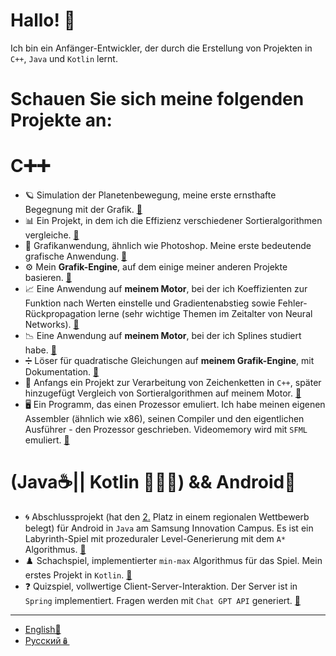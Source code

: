 # Hallo! 👋 
Ich bin ein Anfänger-Entwickler, der durch die Erstellung von Projekten in `C++`, `Java` und `Kotlin` lernt.
# Schauen Sie sich meine folgenden Projekte an:
# C➕➕
  - 🪐 Simulation der Planetenbewegung, meine erste ernsthafte Begegnung mit der Grafik. [🔗](https://github.com/quqveik1/bagbean)
  - 📊 Ein Projekt, in dem ich die Effizienz verschiedener Sortieralgorithmen vergleiche. [🔗](https://github.com/quqveik1/ALGORITHMICPROJECT)
  - 🎨 Grafikanwendung, ähnlich wie Photoshop. Meine erste bedeutende grafische Anwendung. [🔗](https://github.com/quqveik1/GRAPHICAPP)
  - ⚙️ Mein **Grafik-Engine**, auf dem einige meiner anderen Projekte basieren. [🔗](https://github.com/quqveik1/TESTWIN32_GRAPHICAPP)
  - 📈 Eine Anwendung auf **meinem Motor**, bei der ich Koeffizienten zur Funktion nach Werten einstelle und Gradientenabstieg sowie Fehler-Rückpropagation lerne (sehr wichtige Themen im Zeitalter von Neural Networks). [🔗](https://github.com/quqveik1/GradientDescent)
  - 📉 Eine Anwendung auf **meinem Motor**, bei der ich Splines studiert habe. [🔗](https://github.com/quqveik1/Splines)
  - ➗ Löser für quadratische Gleichungen auf **meinem Grafik-Engine**, mit Dokumentation. [🔗](https://github.com/quqveik1/QuadraticCalc)
  - 🧮 Anfangs ein Projekt zur Verarbeitung von Zeichenketten in `C++`, später hinzugefügt Vergleich von Sortieralgorithmen auf meinem Motor. [🔗](https://github.com/quqveik1/StringSort)
  - 🖥️ Ein Programm, das einen Prozessor emuliert. Ich habe meinen eigenen Assembler (ähnlich wie x86), seinen Compiler und den eigentlichen Ausführer - den Prozessor geschrieben. Videomemory wird mit `SFML` emuliert. [🔗](https://github.com/quqveik1/MyVirtualMachine)

# (Java☕|| Kotlin 👩🏻‍💻) && Android📱
- 🌀 Abschlussprojekt (hat den [2.](https://drive.google.com/file/d/1eez5THT2BT6T6tTuzamW4sCRwRmVm0Jg/view?usp=sharing) Platz in einem regionalen Wettbewerb belegt) für Android in `Java` am Samsung Innovation Campus. Es ist ein Labyrinth-Spiel mit prozeduraler Level-Generierung mit dem `A*` Algorithmus. [🔗](https://github.com/quqveik1/Labyrinth)
- ♟️ Schachspiel, implementierter `min-max` Algorithmus für das Spiel. Mein erstes Projekt in `Kotlin`. [🔗](https://github.com/quqveik1/ChessGPT)
- ❓ Quizspiel, vollwertige Client-Server-Interaktion. Der Server ist in `Spring` implementiert. Fragen werden mit `Chat GPT API` generiert. [🔗](https://github.com/quqveik1/QuizApp)
---
- [English💂](https://github.com/quqveik1/quqveik1/edit/main/README_EN.md)
- [Русский🪆](https://github.com/quqveik1/quqveik1/edit/main/README.md)
